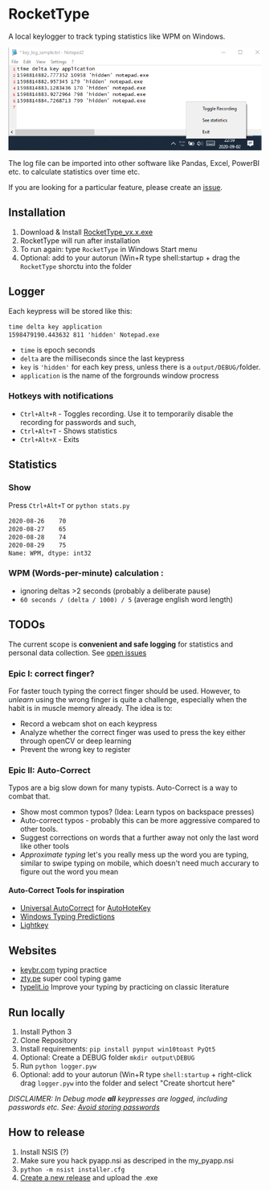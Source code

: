 # RocketType

A local keylogger to track typing statistics like WPM on Windows.

![RocketType Screenshot](https://github.com/janmechtel/rockettype/blob/master/website/key_log_sample.png?raw=true)

The log file can be imported into other software like Pandas, Excel, PowerBI etc. to calculate statistics over time etc.

If you are looking for a particular feature, please create an [issue](https://github.com/janmechtel/rockettype/issues).

## Installation

1. Download & Install [RocketType_vx.x.exe](https://github.com/janmechtel/rockettype/releases)
2. RocketType will run after installation
3. To run again: type `RocketType` in Windows Start menu 
4. Optional: add to your autorun (Win+R type shell:startup + drag the `RocketType` shorctu into the folder

## Logger

Each keypress will be stored like this:
```
time delta key application
1598479190.443632 811 'hidden' Notepad.exe
```
- `time` is epoch seconds 
- `delta` are the milliseconds since the last keypress
- `key` is `'hidden'` for each key press, unless there is a `output/DEBUG/`folder.
- `application` is the name of the forgrounds window procress

### Hotkeys with notifications
* `Ctrl+Alt+R` - Toggles recording. Use it to temporarily disable the recording for passwords and such,
* `Ctrl+Alt+T` - Shows statistics
* `Ctrl+Alt+X` - Exits

## Statistics

### Show

Press `Ctrl+Alt+T` or 
`python stats.py`

```time
2020-08-26    70
2020-08-27    65
2020-08-28    74
2020-08-29    75
Name: WPM, dtype: int32
```

### WPM (Words-per-minute) calculation :
- ignoring deltas >2 seconds (probably a deliberate pause)
- `60 seconds / (delta / 1000) / 5` (average english word length)

## TODOs

The current scope is **convenient and safe logging** for statistics and personal data collection. See [open issues](https://github.com/janmechtel/rockettype/issues)

### Epic I: correct finger?

For faster touch typing the correct finger should be used. However, to _unlearn_ using the wrong finger is quite a challenge, especially when the habit is in muscle memory already. The idea is to:

- Record a webcam shot on each keypress
- Analyze whether the correct finger was used to press the key either through openCV or deep learning
- Prevent the wrong key to register

### Epic II: Auto-Correct

Typos are a big slow down for many typists. Auto-Correct is a way to combat that.

- Show most common typos? (Idea: Learn typos on backspace presses)
- Auto-correct typos - probably this can be more aggressive compared to other tools.
- Suggest corrections on words that a further away not only the last word like other tools
- _Approximate typing_ let's you really mess up the word you are typing, similar to swipe typing on mobile, which doesn't need much accurary to figure out the word you mean

####  Auto-Correct Tools for inspiration

- [Universal AutoCorrect](http://www.biancolo.com/blog/autocorrect/) for [AutoHoteKey](https://www.autohotkey.com/)
- [Windows Typing Predictions](https://www.howtogeek.com/429702/how-to-enable-text-prediction-for-a-hardware-keyboard-on-windows-10/)
- [Lightkey](https://www.lightkey.io)

## Websites

- [keybr.com](https://www.keybr.com/) typing practice
- [zty.pe](https://zty.pe/) super cool typing game
- [typelit.io](https://www.typelit.io/) Improve your typing by practicing on classic literature

## Run locally

1. Install Python 3
2. Clone Repository
3. Install requirements: `pip install pynput win10toast PyQt5`
4. Optional: Create a DEBUG folder `mkdir output\DEBUG` 
5. Run `python logger.pyw`
6. Optional: add to your autorun (Win+R type `shell:startup` + right-click drag `logger.pyw` into the folder and select "Create shortcut here"

_DISCLAIMER: In Debug mode **all** keypresses are logged, including passwords etc. See: [Avoid storing passwords](https://github.com/janmechtel/rockettype/issues/6)_

## How to release

1. Install NSIS (?)
2. Make sure you hack pyapp.nsi as descriped in the my_pyapp.nsi
3. `python -m nsist installer.cfg`
4. [Create a new release](https://github.com/janmechtel/rockettype/releases/new) and upload the .exe
